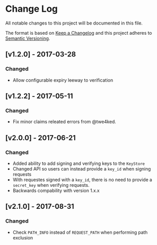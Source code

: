 # Change Log
All notable changes to this project will be documented in this file.

The format is based on [Keep a Changelog](http://keepachangelog.com/)
and this project adheres to [Semantic Versioning](http://semver.org/).

## [v1.2.0] - 2017-03-28
### Changed
- Allow configurable expiry leeway to verification

## [v1.2.2] - 2017-05-11
### Changed
- Fix minor claims releated errors from @twe4ked.

## [v2.0.0] - 2017-06-21
### Changed
- Added ability to add signing and verifying keys to the `KeyStore`
- Changed API so users can instead provide a `key_id` when signing requests
- With requestes signed with a `key_id`, there is no need to provide a `secret_key` when verifying requests.
- Backwards compability with version 1.x.x

## [v2.1.0] - 2017-08-31
### Changed
- Check `PATH_INFO` instead of `REQUEST_PATH` when performing path exclusion
